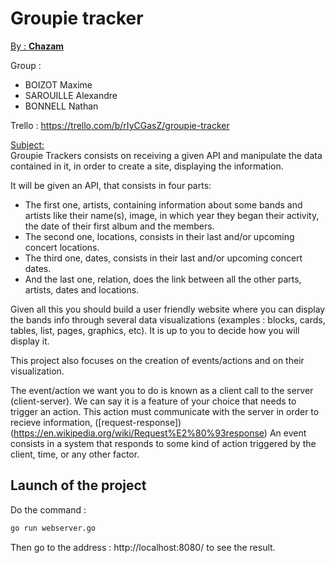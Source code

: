 # Groupie tracker

<ins>By : **Chazam**</ins>

Group :
- BOIZOT Maxime
- SAROUILLE Alexandre
- BONNELL Nathan

Trello : https://trello.com/b/rIyCGasZ/groupie-tracker

<ins>Subject:</ins>  
Groupie Trackers consists on receiving a given API and manipulate the data contained in it, in order to create a site, displaying the information.

It will be given an API, that consists in four parts:
* The first one, artists, containing information about some bands and artists like their name(s), image, in which year they began their activity, the date of their first album and the members.
* The second one, locations, consists in their last and/or upcoming concert locations.
* The third one, dates, consists in their last and/or upcoming concert dates.
* And the last one, relation, does the link between all the other parts, artists, dates and locations.

Given all this you should build a user friendly website where you can display the bands info through several data visualizations (examples : blocks, cards, tables, list, pages, graphics, etc). It is up to you to decide how you will display it.

This project also focuses on the creation of events/actions and on their visualization.

The event/action we want you to do is known as a client call to the server (client-server). We can say it is a feature of your choice that needs to trigger an action. This action must communicate with the server in order to recieve information, ([request-response])(https://en.wikipedia.org/wiki/Request%E2%80%93response)
An event consists in a system that responds to some kind of action triggered by the client, time, or any other factor.

## Launch of the project

Do the command : 

```bash	
go run webserver.go
```

Then go to the address : http://localhost:8080/
to see the result.
